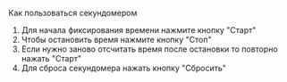 Как пользоваться секундомером
1. Для начала фиксирования времени нажмите кнопку "Старт"
2. Чтобы остановить время нажмите кнопку "Стоп"
3. Если нужно заново отсчитать время после остановки то повторно нажать "Старт"
4. Для сброса секундомера нажать кнопку "Сбросить"
